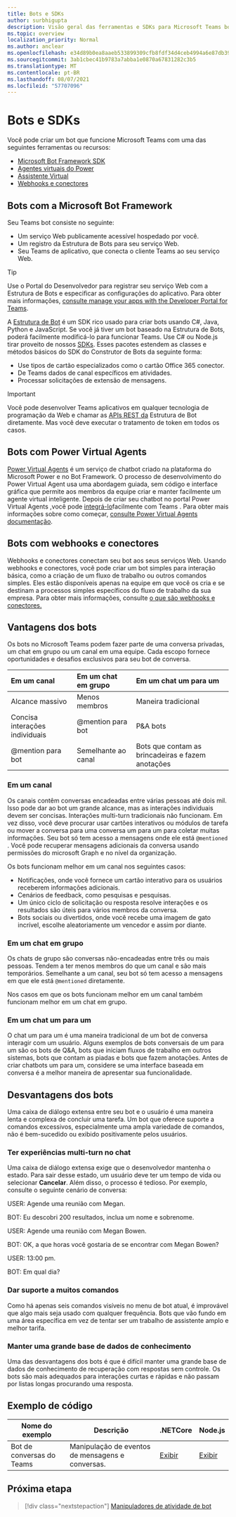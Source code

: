 ```yaml
---
title: Bots e SDKs
author: surbhigupta
description: Visão geral das ferramentas e SDKs para Microsoft Teams bots.
ms.topic: overview
localization_priority: Normal
ms.author: anclear
ms.openlocfilehash: e34d89b0ea8aaeb533899309cfb8fdf34d4ceb4994a6e87db398cc3dfc577abd
ms.sourcegitcommit: 3ab1cbec41b9783a7abba1e0870a67831282c3b5
ms.translationtype: MT
ms.contentlocale: pt-BR
ms.lasthandoff: 08/07/2021
ms.locfileid: "57707096"
---
```

# <a name="bots-and-sdks"></a>Bots e SDKs

Você pode criar um bot que funcione Microsoft Teams com uma das seguintes ferramentas ou recursos:

* [Microsoft Bot Framework SDK](#bots-with-the-microsoft-bot-framework)
* [Agentes virtuais do Power](#bots-with-power-virtual-agents)
* [Assistente Virtual](~/samples/virtual-assistant.md)
* [Webhooks e conectores](#bots-with-webhooks-and-connectors)

## <a name="bots-with-the-microsoft-bot-framework"></a>Bots com a Microsoft Bot Framework

Seu Teams bot consiste no seguinte:

* Um serviço Web publicamente acessível hospedado por você.
* Um registro da Estrutura de Bots para seu serviço Web.
* Seu Teams de aplicativo, que conecta o cliente Teams ao seu serviço Web.

> [!TIP]
> Use o Portal do Desenvolvedor para registrar seu serviço Web com a Estrutura de Bots e especificar as configurações do aplicativo. Para obter mais informações, [consulte manage your apps with the Developer Portal for Teams](~/concepts/build-and-test/teams-developer-portal.md).

A [Estrutura de Bot](https://dev.botframework.com/) é um SDK rico usado para criar bots usando C#, Java, Python e JavaScript. Se você já tiver um bot baseado na Estrutura de Bots, poderá facilmente modificá-lo para funcionar Teams. Use C# ou Node.js tirar proveito de nossos [SDKs](/microsoftteams/platform/#pivot=sdk-tools). Esses pacotes estendem as classes e métodos básicos do SDK do Construtor de Bots da seguinte forma:

* Use tipos de cartão especializados como o cartão Office 365 conector.
* De Teams dados de canal específicos em atividades.
* Processar solicitações de extensão de mensagens.

> [!IMPORTANT]
> Você pode desenvolver Teams aplicativos em qualquer tecnologia de programação da Web e chamar as [APIs REST da](/bot-framework/rest-api/bot-framework-rest-overview) Estrutura de Bot diretamente. Mas você deve executar o tratamento de token em todos os casos.

## <a name="bots-with-power-virtual-agents"></a>Bots com Power Virtual Agents

[Power Virtual Agents](/power-virtual-agents/fundamentals-what-is-power-virtual-agents) é um serviço de chatbot criado na plataforma do Microsoft Power e no Bot Framework. O processo de desenvolvimento do Power Virtual Agent usa uma abordagem guiada, sem código e interface gráfica que permite aos membros da equipe criar e manter facilmente um agente virtual inteligente. Depois de criar seu chatbot no portal Power Virtual Agents [,](https://powervirtualagents.microsoft.com)você pode [integrá-lo](how-to/add-power-virtual-agents-bot-to-teams.md)facilmente com Teams . Para obter mais informações sobre como começar, [consulte Power Virtual Agents documentação](/power-virtual-agents).

## <a name="bots-with-webhooks-and-connectors"></a>Bots com webhooks e conectores

Webhooks e conectores conectam seu bot aos seus serviços Web. Usando webhooks e conectores, você pode criar um bot simples para interação básica, como a criação de um fluxo de trabalho ou outros comandos simples. Eles estão disponíveis apenas na equipe em que você os cria e se destinam a processos simples específicos do fluxo de trabalho da sua empresa. Para obter mais informações, consulte [o que são webhooks e conectores.](~/webhooks-and-connectors/what-are-webhooks-and-connectors.md)

## <a name="advantages-of-bots"></a>Vantagens dos bots

Os bots no Microsoft Teams podem fazer parte de uma conversa privadas, um chat em grupo ou um canal em uma equipe. Cada escopo fornece oportunidades e desafios exclusivos para seu bot de conversa.

| Em um canal | Em um chat em grupo | Em um chat um para um |
| :-- | :-- | :-- |
| Alcance massivo | Menos membros | Maneira tradicional |
| Concisa interações individuais | @mention para bot  | P&A bots |
| @mention para bot | Semelhante ao canal | Bots que contam as brincadeiras e fazem anotações |

### <a name="in-a-channel"></a>Em um canal

Os canais contêm conversas encadeadas entre várias pessoas até dois mil. Isso pode dar ao bot um grande alcance, mas as interações individuais devem ser concisas. Interações multi-turn tradicionais não funcionam. Em vez disso, você deve procurar usar cartões interativos ou módulos de tarefa ou mover a conversa para uma conversa um para um para coletar muitas informações. Seu bot só tem acesso a mensagens onde ele está `@mentioned` . Você pode recuperar mensagens adicionais da conversa usando permissões do microsoft Graph e no nível da organização.

Os bots funcionam melhor em um canal nos seguintes casos:

* Notificações, onde você fornece um cartão interativo para os usuários receberem informações adicionais.
* Cenários de feedback, como pesquisas e pesquisas.
* Um único ciclo de solicitação ou resposta resolve interações e os resultados são úteis para vários membros da conversa.
* Bots sociais ou divertidos, onde você recebe uma imagem de gato incrível, escolhe aleatoriamente um vencedor e assim por diante.

### <a name="in-a-group-chat"></a>Em um chat em grupo

Os chats de grupo são conversas não-encadeadas entre três ou mais pessoas. Tendem a ter menos membros do que um canal e são mais temporários. Semelhante a um canal, seu bot só tem acesso a mensagens em que ele está `@mentioned` diretamente.

Nos casos em que os bots funcionam melhor em um canal também funcionam melhor em um chat em grupo.

### <a name="in-a-one-to-one-chat"></a>Em um chat um para um

O chat um para um é uma maneira tradicional de um bot de conversa interagir com um usuário. Alguns exemplos de bots conversais de um para um são os bots de Q&A, bots que iniciam fluxos de trabalho em outros sistemas, bots que contam as piadas e bots que fazem anotações. Antes de criar chatbots um para um, considere se uma interface baseada em conversa é a melhor maneira de apresentar sua funcionalidade.

## <a name="disadvantages-of-bots"></a>Desvantagens dos bots

Uma caixa de diálogo extensa entre seu bot e o usuário é uma maneira lenta e complexa de concluir uma tarefa. Um bot que oferece suporte a comandos excessivos, especialmente uma ampla variedade de comandos, não é bem-sucedido ou exibido positivamente pelos usuários.

### <a name="have-multi-turn-experiences-in-chat"></a>Ter experiências multi-turn no chat

Uma caixa de diálogo extensa exige que o desenvolvedor mantenha o estado. Para sair desse estado, um usuário deve ter um tempo de vida ou selecionar **Cancelar**. Além disso, o processo é tedioso. Por exemplo, consulte o seguinte cenário de conversa:

USER: Agende uma reunião com Megan.

BOT: Eu descobri 200 resultados, inclua um nome e sobrenome.

USER: Agende uma reunião com Megan Bowen.

BOT: OK, a que horas você gostaria de se encontrar com Megan Bowen?

USER: 13:00 pm.

BOT: Em qual dia?

### <a name="support-too-many-commands"></a>Dar suporte a muitos comandos

Como há apenas seis comandos visíveis no menu de bot atual, é improvável que algo mais seja usado com qualquer frequência. Bots que vão fundo em uma área específica em vez de tentar ser um trabalho de assistente amplo e melhor tarifa.

### <a name="maintain-a-large-knowledge-base"></a>Manter uma grande base de dados de conhecimento

Uma das desvantagens dos bots é que é difícil manter uma grande base de dados de conhecimento de recuperação com respostas sem controle. Os bots são mais adequados para interações curtas e rápidas e não passam por listas longas procurando uma resposta.

## <a name="code-sample"></a>Exemplo de código

|Nome do exemplo | Descrição | .NETCore | Node.js |
|----------------|-----------------|--------------|----------------|
| Bot de conversas do Teams | Manipulação de eventos de mensagens e conversas. |[Exibir](https://github.com/microsoft/BotBuilder-Samples/tree/master/samples/csharp_dotnetcore/57.teams-conversation-bot)|[Exibir](https://github.com/microsoft/BotBuilder-Samples/tree/master/samples/javascript_nodejs/57.teams-conversation-bot)|

## <a name="next-step"></a>Próxima etapa

> [!div class="nextstepaction"]
> [Manipuladores de atividade de bot](~/bots/bot-basics.md)
